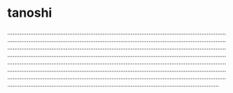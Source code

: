 # tanoshi

............................................................................................................................................................................................................................................................................................................................................................................................................................................................................................................................................................................................................................................................................................................................................................................................................................................................................................................................................................................................................................
